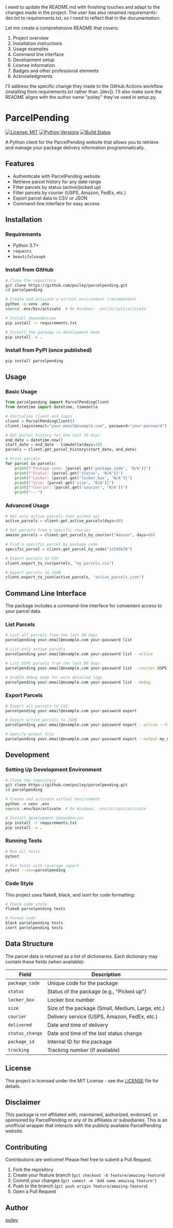 <think>
I need to update the README.md with finishing touches and adapt to the changes made in the project. The user has also renamed requirements-dev.txt to requirements.txt, so I need to reflect that in the documentation.

Let me create a comprehensive README that covers:
1. Project overview
2. Installation instructions
3. Usage examples
4. Command line interface
5. Development setup
6. License information
7. Badges and other professional elements
8. Acknowledgments

I'll address the specific change they made to the GitHub Actions workflow (installing from requirements.txt rather than .[dev]). I'll also make sure the README aligns with the author name "poiley" they've used in setup.py.
</think>

# ParcelPending

[![License: MIT](https://img.shields.io/badge/License-MIT-blue.svg)](https://opensource.org/licenses/MIT)
[![Python Versions](https://img.shields.io/pypi/pyversions/parcelpending.svg)](https://pypi.org/project/parcelpending/)
[![Build Status](https://github.com/poiley/parcelpending/workflows/ParcelPending%20Python%20package/badge.svg)](https://github.com/poiley/parcelpending/actions)

A Python client for the ParcelPending website that allows you to retrieve and manage your package delivery information programmatically.

## Features

- Authenticate with ParcelPending website
- Retrieve parcel history for any date range
- Filter parcels by status (active/picked up)
- Filter parcels by courier (USPS, Amazon, FedEx, etc.)
- Export parcel data to CSV or JSON
- Command-line interface for easy access

## Installation

### Requirements

- Python 3.7+
- `requests`
- `beautifulsoup4`

### Install from GitHub

```bash
# Clone the repository
git clone https://github.com/poiley/parcelpending.git
cd parcelpending

# Create and activate a virtual environment (recommended)
python -m venv .env
source .env/bin/activate  # On Windows: .env\Scripts\activate

# Install dependencies
pip install -r requirements.txt

# Install the package in development mode
pip install -e .
```

### Install from PyPI (once published)

```bash
pip install parcelpending
```

## Usage

### Basic Usage

```python
from parcelpending import ParcelPendingClient
from datetime import datetime, timedelta

# Initialize client and login
client = ParcelPendingClient()
client.login(email="your.email@example.com", password="your-password")

# Get parcel history for the last 30 days
end_date = datetime.now()
start_date = end_date - timedelta(days=30)
parcels = client.get_parcel_history(start_date, end_date)

# Print parcels
for parcel in parcels:
    print(f"Package code: {parcel.get('package_code', 'N/A')}")
    print(f"Status: {parcel.get('status', 'N/A')}")
    print(f"Locker: {parcel.get('locker_box', 'N/A')}")
    print(f"Size: {parcel.get('size', 'N/A')}")
    print(f"Courier: {parcel.get('courier', 'N/A')}")
    print("---")
```

### Advanced Usage

```python
# Get only active parcels (not picked up)
active_parcels = client.get_active_parcels(days=90)

# Get parcels from a specific courier
amazon_parcels = client.get_parcels_by_courier("Amazon", days=60)

# Find a specific parcel by package code
specific_parcel = client.get_parcel_by_code("12345678")

# Export parcels to CSV
client.export_to_csv(parcels, "my_parcels.csv")

# Export parcels to JSON
client.export_to_json(active_parcels, "active_parcels.json")
```

## Command Line Interface

The package includes a command-line interface for convenient access to your parcel data.

### List Parcels

```bash
# List all parcels from the last 30 days
parcelpending your.email@example.com your-password list

# List only active parcels
parcelpending your.email@example.com your-password list --active

# List USPS parcels from the last 90 days
parcelpending your.email@example.com your-password list --courier USPS --days 90

# Enable debug mode for more detailed logs
parcelpending your.email@example.com your-password list --debug
```

### Export Parcels

```bash
# Export all parcels to CSV
parcelpending your.email@example.com your-password export

# Export active parcels to JSON
parcelpending your.email@example.com your-password export --active --format json

# Specify output file
parcelpending your.email@example.com your-password export --output my_deliveries.csv
```

## Development

### Setting Up Development Environment

```bash
# Clone the repository
git clone https://github.com/poiley/parcelpending.git
cd parcelpending

# Create and activate virtual environment
python -m venv .env
source .env/bin/activate  # On Windows: .env\Scripts\activate

# Install development dependencies
pip install -r requirements.txt
pip install -e .
```

### Running Tests

```bash
# Run all tests
pytest

# Run tests with coverage report
pytest --cov=parcelpending
```

### Code Style

This project uses flake8, black, and isort for code formatting:

```bash
# Check code style
flake8 parcelpending tests

# Format code
black parcelpending tests
isort parcelpending tests
```

## Data Structure

The parcel data is returned as a list of dictionaries. Each dictionary may contain these fields (when available):

| Field | Description |
|-------|-------------|
| `package_code` | Unique code for the package |
| `status` | Status of the package (e.g., "Picked up") |
| `locker_box` | Locker box number |
| `size` | Size of the package (Small, Medium, Large, etc.) |
| `courier` | Delivery service (USPS, Amazon, FedEx, etc.) |
| `delivered` | Date and time of delivery |
| `status_change` | Date and time of the last status change |
| `package_id` | Internal ID for the package |
| `tracking` | Tracking number (if available) |

## License

This project is licensed under the MIT License - see the [LICENSE](LICENSE) file for details.

## Disclaimer

This package is not affiliated with, maintained, authorized, endorsed, or sponsored by ParcelPending or any of its affiliates or subsidiaries. This is an unofficial wrapper that interacts with the publicly available ParcelPending website.

## Contributing

Contributions are welcome! Please feel free to submit a Pull Request.

1. Fork the repository
2. Create your feature branch (`git checkout -b feature/amazing-feature`)
3. Commit your changes (`git commit -m 'Add some amazing feature'`)
4. Push to the branch (`git push origin feature/amazing-feature`)
5. Open a Pull Request

## Author

[poiley](https://github.com/poiley)
